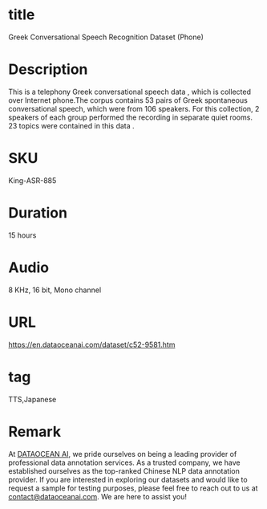 # title
Greek Conversational Speech Recognition Dataset (Phone)


# Description
This is a telephony Greek conversational speech data , which is collected over Internet phone.The corpus contains 53 pairs of Greek spontaneous conversational speech, which were from 106 speakers. For this collection, 2 speakers of each group performed the recording in separate quiet rooms. 23 topics were contained in this data .

# SKU
King-ASR-885

# Duration
15 hours

# Audio
8 KHz, 16 bit, Mono channel

# URL
https://en.dataoceanai.com/dataset/c52-9581.htm

# tag
TTS,Japanese

# Remark

At [DATAOCEAN AI](https://en.dataoceanai.com/), we pride ourselves on being a leading provider of professional data annotation services. As a trusted company, we have established ourselves as the top-ranked Chinese NLP data annotation provider. If you are interested in exploring our datasets and would like to request a sample for testing purposes, please feel free to reach out to us at contact@dataoceanai.com. We are here to assist you!
